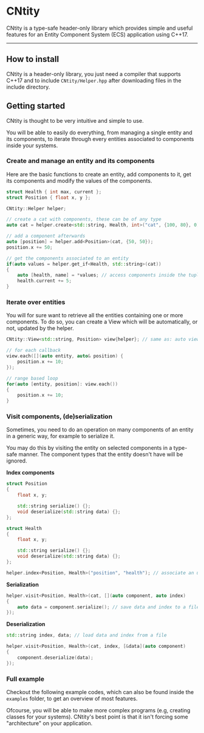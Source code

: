 # CNtity

CNtity is a type-safe header-only library which provides simple and useful features for an Entity Component System (ECS) application using C++17.

---

## How to install

CNtity is a header-only library, you just need a compiler that supports C++17 and to include `CNtity/Helper.hpp` after downloading files in the include directory.

## Getting started

CNtity is thought to be very intuitive and simple to use.

You will be able to easily do everything, from managing a single entity and its components, to iterate through every entities associated to components inside your systems.

### Create and manage an entity and its components

Here are the basic functions to create an entity, add components to it, get its components and modify the values of the components.

```cpp
struct Health { int max, current };
struct Position { float x, y };

CNtity::Helper helper;

// create a cat with components, these can be of any type
auto cat = helper.create<std::string, Health, int>("cat", {100, 80}, 0);

// add a component afterwards
auto [position] = helper.add<Position>(cat, {50, 50});
position.x += 50;

// get the components associated to an entity
if(auto values = helper.get_if<Health, std::string>(cat))
{
    auto [health, name] = *values; // access components inside the tuple
    health.current += 5;
}
```

### Iterate over entities

You will for sure want to retrieve all the entities containing one or more components. To do so, you can create a View which will be automatically, or not, updated by the helper.

```cpp
CNtity::View<std::string, Position> view{helper}; // same as: auto view = helper.view<std::string, Position>();

// for each callback
view.each([](auto entity, auto& position) {
    position.x += 10;
});

// range based loop
for(auto [entity, position]: view.each())
{
    position.x += 10;
}
```

### Visit components, (de)serialization

Sometimes, you need to do an operation on many components of an entity in a generic way, for example to serialize it.

You may do this by visiting the entity on selected components in a type-safe manner. The component types that the entity doesn't have will be ignored.

**Index components**
```cpp
struct Position
{
    float x, y;

    std::string serialize() {};
    void deserialize(std::string data) {};
};

struct Health
{
    float x, y;

    std::string serialize() {};
    void deserialize(std::string data) {};
};

helper.index<Position, Health>("position", "health"); // associate an unique ID to components for (de)serialization
```

**Serialization**
```cpp
helper.visit<Position, Health>(cat, [](auto component, auto index)
{
    auto data = component.serialize(); // save data and index to a file
});
```

**Deserialization**
```cpp
std::string index, data; // load data and index from a file

helper.visit<Position, Health>(cat, index, [&data](auto component)
{
    component.deserialize(data);
});
```

### Full example

Checkout the following example codes, which can also be found inside the `examples` folder, to get an overview of most features.

Ofcourse, you will be able to make more complex programs (e.g, creating classes for your systems).
CNtity's best point is that it isn't forcing some "architecture" on your application.
